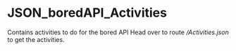 # JSON_boredAPI_Activities
Contains activities to do for the bored API
Head over to route */Activities.json* to get the activities. 
